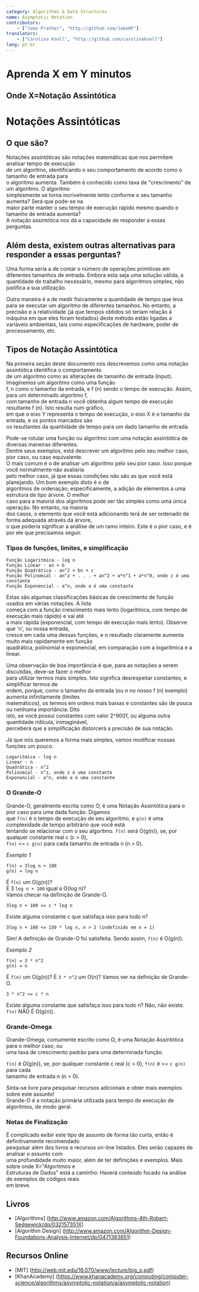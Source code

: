 ```yaml
---
category: Algorithms & Data Structures
name: Asymptotic Notation
contributors:
    - ["Jake Prather", "http://github.com/JakeHP"]
translators: 
    - ["Carolina Knoll", "http://github.com/carolinaknoll"]
lang: pt-br
---
```


# Aprenda X em Y minutos
## Onde X=Notação Assintótica

# Notações Assintóticas
## O que são?

Notações assintóticas são notações matemáticas que nos permitem analisar tempo de execução  
de um algoritmo, identificando o seu comportamento de acordo como o tamanho de entrada para  
o algoritmo aumenta. Também é conhecido como taxa de "crescimento" de um algoritmo. O algoritmo  
simplesmente se torna incrivelmente lento conforme o seu tamanho aumenta? Será que pode-se na  
maior parte manter o seu tempo de execução rápido mesmo quando o tamanho de entrada aumenta?  
A notação assintótica nos dá a capacidade de responder a essas perguntas. 

## Além desta, existem outras alternativas para responder a essas perguntas?

Uma forma seria a de contar o número de operações primitivas em diferentes tamanhos de entrada. 
Embora esta seja uma solução válida, a quantidade de trabalho necessário, mesmo para algoritmos 
simples, não justifica a sua utilização.

Outra maneira é a de medir fisicamente a quantidade de tempo que leva para se executar um algoritmo 
de diferentes tamanhos. No entanto, a precisão e a relatividade (já que tempos obtidos só teriam 
relação à máquina em que eles foram testados) deste método estão ligadas a variáveis ambientais, 
tais como especificações de hardware, poder de processamento, etc.

## Tipos de Notação Assintótica

Na primeira seção deste documento nós descrevemos como uma notação assintótica identifica o comportamento  
de um algoritmo como as alterações de tamanho de entrada (input). Imaginemos um algoritmo como uma função  
f, n como o tamanho da entrada, e f (n) sendo o tempo de execução. Assim, para um determinado algoritmo f,  
com tamanho de entrada n você obtenha algum tempo de execução resultante f (n). Isto resulta num gráfico,  
em que o eixo Y representa o tempo de execução, o eixo X é o tamanho da entrada, e os pontos marcados são  
os resultantes da quantidade de tempo para um dado tamanho de entrada.

Pode-se rotular uma função ou algoritmo com uma notação assintótica de diversas maneiras diferentes.  
Dentre seus exemplos, está descrever um algoritmo pelo seu melhor caso, pior caso, ou caso equivalente.  
O mais comum é o de analisar um algoritmo pelo seu pior caso. Isso porque você normalmente não avaliaria  
pelo melhor caso, já que essas condições não são as que você está planejando. Um bom exemplo disto é o de  
algoritmos de ordenação; especificamente, a adição de elementos a uma estrutura de tipo árvore. O melhor  
caso para a maioria dos algoritmos pode ser tão simples como uma única operação. No entanto, na maioria   
dos casos, o elemento que você está adicionando terá de ser ordenado de forma adequada através da árvore,  
o que poderia significar a análise de um ramo inteiro. Este é o pior caso, e é por ele que precisamos seguir.  

### Tipos de funções, limites, e simplificação

```
Função Logaritmica - log n  
Função Linear - an + b  
Função Quadrática - an^2 + bn + c  
Função Polinomial - an^z + . . . + an^2 + a*n^1 + a*n^0, onde z é uma constante  
Função Exponencial - a^n, onde a é uma constante  
```

Estas são algumas classificações básicas de crescimento de função usados em várias notações. A lista  
começa com a função crescimento mais lento (logarítmica, com tempo de execução mais rápido) e vai até  
a mais rápida (exponencial, com tempo de execução mais lento). Observe que 'n', ou nossa entrada,  
cresce em cada uma dessas funções, e o resultado claramente aumenta muito mais rapidamente em função  
quadrática, polinomial e exponencial, em comparação com a logarítmica e a linear.

Uma observação de boa importância é que, para as notações a serem discutidas, deve-se fazer o melhor  
para utilizar termos mais simples. Isto significa desrespeitar constantes, e simplificar termos de  
ordem, porque, como o tamanho da entrada (ou n no nosso f (n) exemplo) aumenta infinitamente (limites  
matemáticos), os termos em ordens mais baixas e constantes são de pouca ou nenhuma importância. Dito  
isto, se você possui constantes com valor 2^9001, ou alguma outra quantidade ridícula, inimaginável,  
perceberá que a simplificação distorcerá a precisão de sua notação.

Já que nós queremos a forma mais simples, vamos modificar nossas funções um pouco.

```
Logaritmica - log n  
Linear - n  
Quadrática - n^2  
Polinomial - n^z, onde z é uma constante  
Exponencial - a^n, onde a é uma constante
```

### O Grande-O

Grande-O, geralmente escrita como O, é uma Notação Assintótica para o pior caso para uma dada função. Digamos  
que `f(n)` é o tempo de execução de seu algoritmo, e `g(n)` é uma complexidade de tempo arbitrário que você está  
tentando se relacionar com o seu algoritmo. `f(n)` será O(g(n)), se, por qualquer constante real c (c > 0),  
`f(n)` <= `c g(n)` para cada tamanho de entrada n (n > 0).  

*Exemplo 1*

```
f(n) = 3log n + 100  
g(n) = log n
```

É `f(n)` um O(g(n))?  
É 3 `log n + 100` igual a O(log n)?  
Vamos checar na definição de Grande-O.  

```
3log n + 100 <= c * log n
```

Existe alguma constante c que satisfaça isso para todo n?

```
3log n + 100 <= 150 * log n, n > 2 (indefinido em n = 1)
```

Sim! A definição de Grande-O foi satisfeita. Sendo assim, `f(n)` é O(g(n)).

*Exemplo 2*

```
f(n) = 3 * n^2
g(n) = n
```

É `f(n)` um O(g(n))? 
É `3 * n^2` um O(n)? 
Vamos ver na definição de Grande-O.

```
3 * n^2 <= c * n
```

Existe alguma constante que satisfaça isso para todo n? 
Não, não existe. `f(n)` NÃO É O(g(n)).

### Grande-Omega

Grande-Omega, comumente escrito como Ω, é uma Notação Assintótica para o melhor caso, ou  
uma taxa de crescimento padrão para uma determinada função.

`f(n)` é Ω(g(n)), se, por qualquer constante c real (c > 0), `f(n)` é >= `c g(n)` para cada  
tamanho de entrada n (n > 0).

Sinta-se livre para pesquisar recursos adicionais e obter mais exemplos sobre este assunto!  
Grande-O é a notação primária utilizada para tempo de execução de algoritmos, de modo geral.  

### Notas de Finalização

É complicado exibir este tipo de assunto de forma tão curta, então é definitivamente recomendado  
pesquisar além dos livros e recursos on-line listados. Eles serão capazes de analisar o assunto com  
uma profundidade muito maior, além de ter definições e exemplos. Mais sobre onde X="Algoritmos e  
Estruturas de Dados" está a caminho: Haverá conteúdo focado na análise de exemplos de códigos reais  
em breve. 

## Livros

* [Algorithms] (http://www.amazon.com/Algorithms-4th-Robert-Sedgewick/dp/032157351X)  
* [Algorithm Design] (http://www.amazon.com/Algorithm-Design-Foundations-Analysis-Internet/dp/0471383651)

## Recursos Online

* [MIT] (http://web.mit.edu/16.070/www/lecture/big_o.pdf)  
* [KhanAcademy] (https://www.khanacademy.org/computing/computer-science/algorithms/asymptotic-notation/a/asymptotic-notation)
